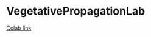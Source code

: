 # VegetativePropagationLab

[Colab link](https://colab.research.google.com/github/MarvelousAnything/VegetativePropagationLab/blob/master/notebooks/VegetativePropagationLab.ipynb)
